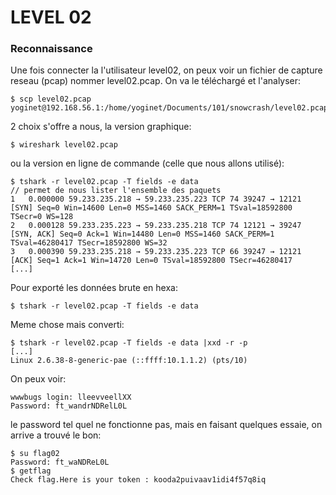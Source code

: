 # LEVEL 02

### Reconnaissance

Une fois connecter la l'utilisateur level02, on peux voir un fichier de capture reseau (pcap) nommer level02.pcap.
On va le téléchargé et l'analyser:

```
$ scp level02.pcap yoginet@192.168.56.1:/home/yoginet/Documents/101/snowcrash/level02.pcap
```

2 choix s'offre a nous, la version graphique:

```
$ wireshark level02.pcap
```

ou la version en ligne de commande (celle que nous allons utilisé):
```
$ tshark -r level02.pcap -T fields -e data
// permet de nous lister l'ensemble des paquets
1   0.000000 59.233.235.218 → 59.233.235.223 TCP 74 39247 → 12121 [SYN] Seq=0 Win=14600 Len=0 MSS=1460 SACK_PERM=1 TSval=18592800 TSecr=0 WS=128
2   0.000128 59.233.235.223 → 59.233.235.218 TCP 74 12121 → 39247 [SYN, ACK] Seq=0 Ack=1 Win=14480 Len=0 MSS=1460 SACK_PERM=1 TSval=46280417 TSecr=18592800 WS=32
3   0.000390 59.233.235.218 → 59.233.235.223 TCP 66 39247 → 12121 [ACK] Seq=1 Ack=1 Win=14720 Len=0 TSval=18592800 TSecr=46280417
[...]
```

Pour exporté les données brute en hexa:
```
$ tshark -r level02.pcap -T fields -e data
```

Meme chose mais converti:
```
$ tshark -r level02.pcap -T fields -e data |xxd -r -p
[...]
Linux 2.6.38-8-generic-pae (::ffff:10.1.1.2) (pts/10)
```

On peux voir:
```
wwwbugs login: lleevveellXX
Password: ft_wandrNDRelL0L
```
le password tel quel ne fonctionne pas, mais en faisant quelques essaie, on arrive a trouvé le bon:

```
$ su flag02
Password: ft_waNDReL0L
$ getflag
Check flag.Here is your token : kooda2puivaav1idi4f57q8iq
```
